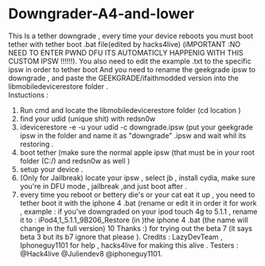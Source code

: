# Downgrader-A4-and-lower
This Is a tether downgrade , every time your device reboots you must boot tether with tether boot .bat file(edited by hacks4live) 
(iMPORTANT :NO NEED TO ENTER PWND DFU ITS AUTOMATICLY HAPPENIG WITH THIS CUSTOM IPSW !!!!!!).
You also need to edit the example .txt to the specific ipsw in order to tether boot
And you need to rename the geekgrade ipsw to downgrade , and paste the GEEKGRADE/ifaithmodded version into  the libmobiledevicerestore folder .  
Instuctions : 
1. Run cmd and locate the libmobiledevicerestore folder 
(cd location )
2. find your udid (unique shit) with redsn0w
4. idevicerestore -e -u your udid -c downgrade.ipsw (put your geekgrade ipsw in the folder and name it as "downgrade" .ipsw and wait whil its restoring .
6. boot tether (make sure the normal apple  ipsw (that must be in your root folder (C:/) and redsn0w as well )
7. setup your device .
8. (Only for Jailbreak) locate your ipsw , select jb , install cydia, make sure you're in DFU mode , jailbreak ,and just boot after .
9. every time you reboot or bettery die's or your cat eat it up , you need to tether boot it with the iphone 4 .bat (rename or edit it in order it for work , example : if you've downgraded on your ipod touch 4g to 5.1.1 ,  rename it to : iPod4,1_5.1.1_9B206_Restore (in )the iphone 4 .bat (the name will change in the full version)
10 Thanks :) for trying out the beta 7 (it says beta 3 but its b7 ignore that please ).
Credits : LazyDevTeam , Iphoneguy1101 for help , hacks4live for making this alive .
Testers : @Hack4live @Juliendev8 @iphoneguy1101.
